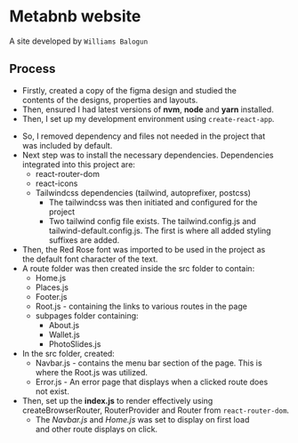 # Metabnb website

A site developed by `Williams Balogun`

## Process

- Firstly, created a copy of the figma design and studied the \
  contents of the designs, properties and layouts.
- Then, ensured I had latest versions of **nvm**, **node** and **yarn** installed.
- Then, I set up my development environment using `create-react-app`.

* So, I removed dependency and files not needed in the project that \
  was included by default.
* Next step was to install the necessary dependencies. Dependencies \
  integrated into this project are:
  - react-router-dom
  - react-icons
  - Tailwindcss dependencies (tailwind, autoprefixer, postcss)
    - The tailwindcss was then initiated and configured for the \
      project
    * Two tailwind config file exists. The tailwind.config.js and \
      tailwind-default.config.js. The first is where all added styling suffixes are added.
* Then, the Red Rose font was imported to be used in the project as \
  the default font character of the text.
* A route folder was then created inside the src folder to contain:
  - Home.js
  - Places.js
  - Footer.js
  - Root.js - containing the links to various routes in the page
  * subpages folder containing:
    - About.js
    - Wallet.js
    - PhotoSlides.js
* In the src folder, created:
  - Navbar.js - contains the menu bar section of the page. This is \
    where the Root.js was utilized.
  * Error.js - An error page that displays when a clicked route does\
    not exist.
* Then, set up the **index.js** to render effectively using \
  createBrowserRouter, RouterProvider and Router from `react-router-dom`.
  - The _Navbar.js_ and _Home.js_ was set to display on first load\
    and other route displays on click.
